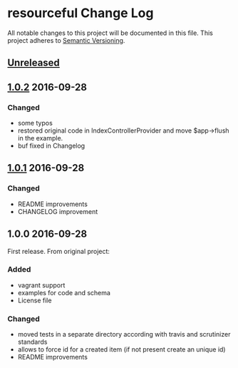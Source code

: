 # resourceful Change Log
All notable changes to this project will be documented in this file.
This project adheres to [Semantic Versioning](http://semver.org/).

## [Unreleased]


## [1.0.2] 2016-09-28

### Changed

- some typos
- restored original code in IndexControllerProvider and move $app->flush in the example.
- buf fixed in Changelog


## [1.0.1] 2016-09-28

### Changed

- README improvements
- CHANGELOG improvement

## 1.0.0 2016-09-28

First release. From original project:

### Added

- vagrant support
- examples for code and schema
- License file

### Changed

- moved tests in a separate directory according with travis and scrutinizer standards
- allows to force id for a created item (if not present create an unique id)
- README improvements


[Unreleased]: https://github.com/e-artspace/resourceful/compare/1.0.2...HEAD
[1.0.2]: https://github.com/e-artspace/resourceful/compare/1.0.1...1.0.2
[1.0.1]: https://github.com/e-artspace/resourceful/compare/1.0.0...1.0.1


